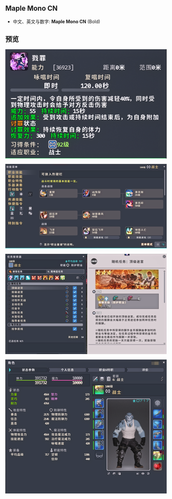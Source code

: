 ## Maple Mono CN

- 中文、英文与数字: **Maple Mono CN** (Bold)

## 预览

![](./Images/1.png)

![](./Images/2.png)

![](./Images/3.png)

![](./Images/4.png)